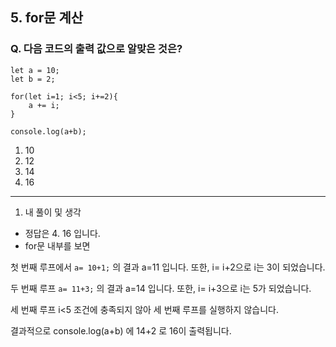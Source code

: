 ## 5. for문 계산

### Q. 다음 코드의 출력 값으로 알맞은 것은?

```
let a = 10;
let b = 2;

for(let i=1; i<5; i+=2){
    a += i;
}

console.log(a+b);
```

1.  10
2.  12
3.  14
4.  16

---

1. 내 풀이 및 생각

- 정답은 4. 16 입니다.
- for문 내부를 보면

첫 번째 루프에서 `a= 10+1;` 의 결과 a=11 입니다.
또한, i= i+2으로 i는 3이 되었습니다.

두 번째 루프 `a= 11+3;` 의 결과 a=14 입니다.
또한, i= i+3으로 i는 5가 되었습니다.

세 번째 루프 i<5 조건에 충족되지 않아 세 번째 루프를 실행하지 않습니다.

결과적으로 console.log(a+b) 에 14+2 로 16이 출력됩니다.
